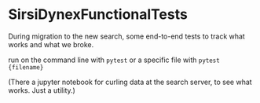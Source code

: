 # SirsiDynexFunctionalTests
During migration to the new search, some end-to-end tests to track what works and what we broke.

run on the command line with `pytest`  or a specific file with `pytest {filename}`


(There a jupyter notebook for curling data at the search server, to see what works.  Just a utility.)